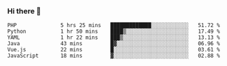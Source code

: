 ### Hi there 👋

<!--START_SECTION:waka-->

```text
PHP              5 hrs 25 mins   █████████████░░░░░░░░░░░░   51.72 %
Python           1 hr 50 mins    ████▒░░░░░░░░░░░░░░░░░░░░   17.49 %
YAML             1 hr 22 mins    ███▒░░░░░░░░░░░░░░░░░░░░░   13.13 %
Java             43 mins         █▓░░░░░░░░░░░░░░░░░░░░░░░   06.96 %
Vue.js           22 mins         █░░░░░░░░░░░░░░░░░░░░░░░░   03.61 %
JavaScript       18 mins         ▓░░░░░░░░░░░░░░░░░░░░░░░░   02.88 %
```

<!--END_SECTION:waka-->

<!--
**Jonas-VanHaeken/Jonas-VanHaeken** is a ✨ _special_ ✨ repository because its `README.md` (this file) appears on your GitHub profile.

Here are some ideas to get you started:

- 🔭 I’m currently working on ...
- 🌱 I’m currently learning ...
- 👯 I’m looking to collaborate on ...
- 🤔 I’m looking for help with ...
- 💬 Ask me about ...
- 📫 How to reach me: ...
- 😄 Pronouns: ...
- ⚡ Fun fact: ...
-->
